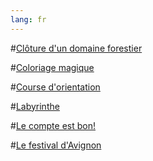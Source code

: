 ```yaml
---
lang: fr
---
```


#[Clôture d'un domaine forestier](Projet_Env_Convexe.pdf) 

#[Coloriage magique](Coloriage_magique.pdf)

#[Course d'orientation](Course_Orientation.pdf) 

#[Labyrinthe](Projet_Laby.pdf) 

#[Le compte est bon!](Le_Compte_est_bon.pdf) 

#[Le festival d'Avignon](Festival.pdf) 


